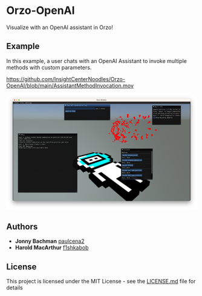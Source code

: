 # Orzo-OpenAI
Visualize with an OpenAI assistant in Orzo!

## Example
In this example, a user chats with an OpenAI Assistant to invoke multiple methods with custom parameters. 

https://github.com/InsightCenterNoodles/Orzo-OpenAI/blob/main/AssistantMethodInvocation.mov 

![ExampleScreenshot](https://github.com/InsightCenterNoodles/Orzo-OpenAI/blob/main/ChatGPTrobotdemo.png)

## Authors

* **Jonny Bachman**  [paulcena2](https://github.com/paulcena2)
* **Harold MacArthur**  [f1shkabob](https://github.com/f1shkabob)

## License

This project is licensed under the MIT License - see the [LICENSE.md](LICENSE.md) file for details
